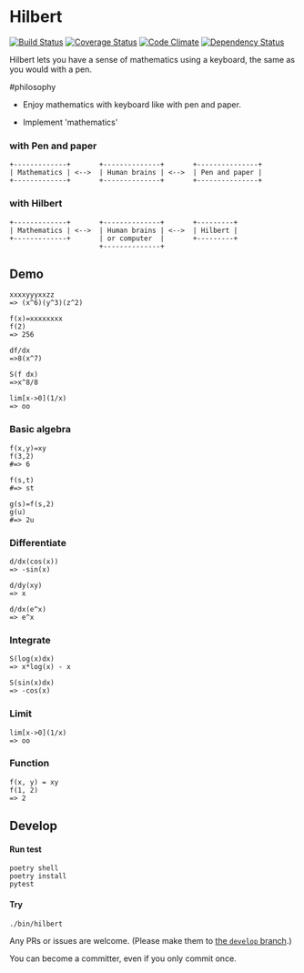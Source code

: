 # Hilbert

[![Build Status](https://travis-ci.org/gogotanaka/hilbert.svg?branch=master)](https://travis-ci.org/gogotanaka/hilbert) [![Coverage Status](https://coveralls.io/repos/gogotanaka/Hilbert/badge.png?branch=master)](https://coveralls.io/r/gogotanaka/Hilbert?branch=master) [![Code Climate](https://codeclimate.com/github/gogotanaka/Hilbert/badges/gpa.svg)](https://codeclimate.com/github/gogotanaka/Hilbert) [![Dependency Status](https://gemnasium.com/gogotanaka/Hilbert.svg)](https://gemnasium.com/gogotanaka/Hilbert)

Hilbert lets you have a sense of mathematics using a keyboard, the same as you would with a pen.

#philosophy

* Enjoy mathematics with keyboard like with pen and paper.

* Implement 'mathematics'


### with Pen and paper

```
+-------------+       +--------------+       +---------------+
| Mathematics | <-->  | Human brains | <-->  | Pen and paper |
+-------------+       +--------------+       +---------------+
```

### with Hilbert
```
+-------------+       +--------------+       +---------+
| Mathematics | <-->  | Human brains | <-->  | Hilbert |
+-------------+       | or computer  |       +---------+
                      +--------------+
```

## Demo

```
xxxxyyyxxzz
=> (x^6)(y^3)(z^2)

f(x)=xxxxxxxx
f(2)
=> 256

df/dx
=>8(x^7)

S(f dx)
=>x^8/8

lim[x->0](1/x)
=> oo
```

### Basic algebra
```
f(x,y)=xy
f(3,2)
#=> 6

f(s,t)
#=> st

g(s)=f(s,2)
g(u)
#=> 2u
```

### Differentiate

```
d/dx(cos(x))
=> -sin(x)

d/dy(xy)
=> x

d/dx(e^x)
=> e^x
```

### Integrate

```
S(log(x)dx)
=> x*log(x) - x

S(sin(x)dx)
=> -cos(x)
```

### Limit

```
lim[x->0](1/x)
=> oo
```

<!-- ### Sigma
```
∑[x=0,10] x
=> 55.0
```

### Matrix

```
(1 2 3; 4 5 6)
=> (1 2 3; 4 5 6)

(1 2 3; 4 5 6) + (1 2 3; 4 5 6)
=> (2 4 6; 8 10 12)

(1 2 3; 4 5 6) * (1 2 3)
=> (14 32)
``` -->

### Function
```
f(x, y) = xy
f(1, 2)
=> 2
```


<!-- ## How to use(WIP)

    $ git clone https://github.com/gogotanaka/hilbert
    $ cd hilbert
    $ ./

Install the `hilbert` gem.

    $ gem install hilbert

Note to OS X Users: If the above `gem` command does not work with the stock version of Ruby (due to not being able to build a target indicated in the Makefile), then you will need to install a version of Ruby that includes the appropriate header files. Using [homebrew](http://brew.sh/) (`brew install ruby`) will suffice. -->

## Develop
#### Run test
    poetry shell
    poetry install
    pytest

#### Try
    ./bin/hilbert

Any PRs or issues are welcome. (Please make them to [the `develop` branch](https://github.com/gogotanaka/Hilbert/tree/develop).)

You can become a committer, even if you only commit once.
